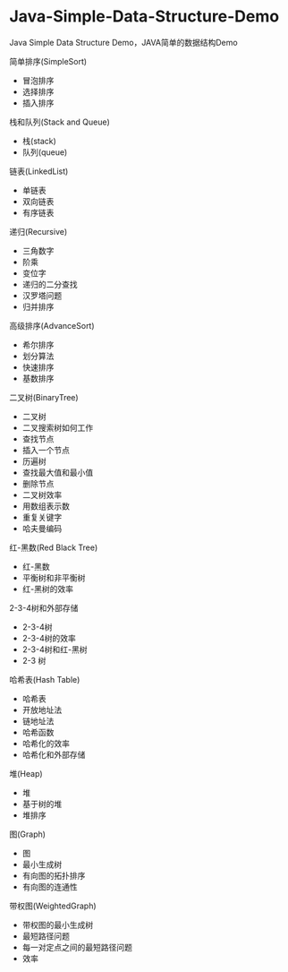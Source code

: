 # Java-Simple-Data-Structure-Demo
Java Simple Data Structure Demo，JAVA简单的数据结构Demo

简单排序(SimpleSort)
* 冒泡排序
* 选择排序
* 插入排序

栈和队列(Stack and Queue)
* 栈(stack)
* 队列(queue)

链表(LinkedList)
* 单链表
* 双向链表
* 有序链表

递归(Recursive)
* 三角数字
* 阶乘
* 变位字
* 递归的二分查找
* 汉罗塔问题
* 归并排序

高级排序(AdvanceSort)
* 希尔排序
* 划分算法
* 快速排序
* 基数排序

二叉树(BinaryTree)
* 二叉树
* 二叉搜索树如何工作
* 查找节点
* 插入一个节点
* 历遍树
* 查找最大值和最小值
* 删除节点
* 二叉树效率
* 用数组表示数
* 重复关键字
* 哈夫曼编码

红-黑数(Red Black Tree)
* 红-黑数
* 平衡树和非平衡树
* 红-黑树的效率

2-3-4树和外部存储
* 2-3-4树
* 2-3-4树的效率
* 2-3-4树和红-黑树
* 2-3 树

哈希表(Hash Table)
* 哈希表
* 开放地址法
* 链地址法
* 哈希函数
* 哈希化的效率
* 哈希化和外部存储

堆(Heap)
* 堆
* 基于树的堆
* 堆排序

图(Graph)
* 图
* 最小生成树
* 有向图的拓扑排序
* 有向图的连通性

带权图(WeightedGraph)
* 带权图的最小生成树
* 最短路径问题
* 每一对定点之间的最短路径问题
* 效率




